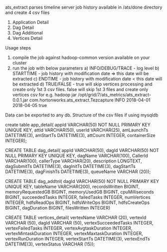 ats_extract parses timeline server job history available in /ats/done directory and create 4 csv files
  1) Application Detail
  2) Dag Detail
  3) Dag Additional
  4) Vertices Detail
 
Usage steps
  1) compile the job against hadoop-common version available on your cluster
  2) run the job with below parameters 
      a) INFO/DEBUG/TRACE - log level
      b) STARTTIME - job history with modification date => this date will be extracted
      c) ENDTIME - job history with modification date < this date will be extracted
      d) TRUE/FALSE - true will skip vertices processing and create only 1st 3 csv files. false will skip 1st 3 files and create only vertices csv
  for e.g. hadoop jar /opt/grid/7/ats_metrics/ats_extract-0.0.1.jar com.hortonworks.ats_extract.Tezcapture INFO 2018-04-01 2018-04-05 true
  
  Data can be exported to any db. Structure of the csv files if using mysqldb
  
create table app_detail(
appId VARCHAR(50) NOT NULL PRIMARY KEY UNIQUE KEY,
attId VARCHAR(50),
userId VARCHAR(25),
amLaunchTs DATETIME(3),
amStartTs DATETIME(3),
attCount INTEGER,
containerSize INTEGER);

CREATE TABLE dag_detail(
appId VARCHAR(50),
dagId VARCHAR(50) NOT NULL PRIMARY KEY UNIQUE KEY,
dagName VARCHAR(100),
CallerId VARCHAR(100),
callerType VARCHAR(20),
description LONGTEXT,
dagSubmitTs DATETIME(3),
dagInitTs DATETIME(3),
dagStartTs DATETIME(3),
dagFinishTs DATETIME(3),
queueName VARCHAR (20));


CREATE TABLE dag_addtnl(
dagId VARCHAR(50) NOT NULL PRIMARY KEY UNIQUE KEY,
tableName VARCHAR(200),
recordsWritten BIGINT,
memoryRequestedGB BIGINT,
memoryUsedGB BIGINT,
cpuMilliseconds BIGINT,
succeededTasks INTEGER,
failedTasks INTEGER,
numVertices INTEGER,
hdfsReadOps BIGINT,
hdfsWriteOps BIGINT,
hdfsCreateOps BIGINT,
dagDuration BIGINT,
filesWritten INTEGER)


CREATE TABLE vertices_detail(
vertexName VARCHAR (20),
vertexId VARCHAR (50),
dagId VARCHAR (50),
vertexSucceededTasks INTEGER,
vertexFailedTasks INTEGER,
vertexAvgtaskDuration INTEGER,
vertexMintaskDuration INTEGER,
vertexMaxtaskDuration INTEGER,
vertexRunDuration INTEGER,
vertexStartTs DATETIME(3),
vertexEndTs  DATETIME(3),
vertexStatus VARCHAR (15));
      
  
